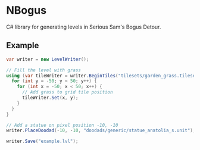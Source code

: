 # NBogus

C# library for generating levels in Serious Sam's Bogus Detour.

## Example

```c#
var writer = new LevelWriter();

// Fill the level with grass
using (var tileWriter = writer.BeginTiles("tilesets/garden_grass.tileset")) {
  for (int y = -50; y < 50; y++) {
    for (int x = -50; x < 50; x++) {
      // Add grass to grid tile position
      tileWriter.Set(x, y);
    }
  }
}

// Add a statue on pixel position -10, -10
writer.PlaceDoodad(-10, -10, "doodads/generic/statue_anatolia_s.unit");

writer.Save("example.lvl");
```
